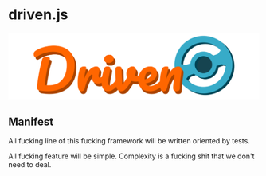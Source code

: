 # driven.js
![Logo](assets/img/logo.svg)

## Manifest

All fucking line of this fucking framework will be written oriented by tests.

All fucking feature  will be simple.
Complexity is a fucking shit that we don't need to deal.
